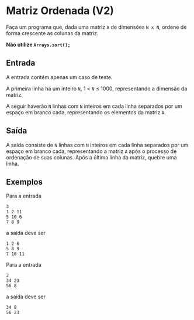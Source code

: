 # Matriz Ordenada (V2)

Faça um programa que, dada uma matriz `A` de dimensões
`N x N`, ordene de forma crescente as colunas da matriz.

**Não utilize `Arrays.sort();`**

## Entrada

A entrada contém apenas um caso de teste.

A primeira linha há um inteiro `N`, 1 < `N` ≤ 1000, representando
a dimensão da matriz.

A seguir haverão `N` linhas com `N` inteiros em cada linha separados
por um espaço em branco cada, representando os elementos da matriz
`A`.

## Saída

A saída consiste de `N` linhas com `N` inteiros em cada linha separados
por um espaço em branco cada, representando a matriz `A` após o processo
de ordenação de suas colunas. Após a última linha da matriz, quebre uma
linha.

## Exemplos

Para a entrada

    3
    1 2 11
    5 10 6
    7 8 9

a saída deve ser

    1 2 6
    5 8 9
    7 10 11

Para a entrada

    2
    34 23
    56 8

a saída deve ser

    34 8
    56 23